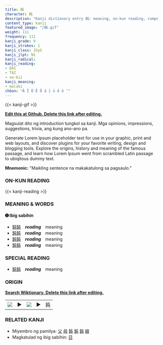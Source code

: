 ```yaml
---
title: 鈍
character: 鈍
description: "Kanji dictionary entry 鈍: meaning, on-kun reading, compounds, origin, related kanji"
content_type: kanji
featured_image: "/鈍.gif"
weight: 111
frequency: 111
kanji_grade: 9
kanji_strokes: 1
kanji_class: Jōyō
kanji_jlpt: N1
kanji_radical: 
kanji_reading: 
- DAI
- TAI
- oo-kii
kanji_meaning:
- malaki
chōon: "Ā Ī Ū Ē Ō ā ī ū ē ō ’"
---
```

[//]: # (Don't edit the line below. Kanji animated GIF code is automatically generated.)
{{< kanji-gif >}}

[//]: # (Edit below this line.)

**[Edit this at Github. Delete this link after editing.](https://github.com/tim0g/tim/tree/main/content/kanji/鈍/index.md)**

Magsulat dito ng introduction tungkol sa kanji. Mga opinions, impressions, suggestions, trivia, ang kung ano-ano pa.

Generate Lorem Ipsum placeholder text for use in your graphic, print and web layouts, and discover plugins for your favorite writing, design and blogging tools. Explore the origins, history and meaning of the famous passage, and learn how Lorem Ipsum went from scrambled Latin passage to ubiqitous dummy text.
 
**Mnemonic:** "Maikling sentence na makakatulong sa pagsaulo."

### ON-KUN READING

[//]: # (Don't edit the line below. ON-KUN READING code is automatically generated.)
{{< kanji-reading >}}

### MEANING & WORDS

#### ➊ **Ibig sabihin**
  - [鈍](../鈍)[鈍](../鈍)　***reading***　meaning
  - [鈍](../鈍)[鈍](../鈍)　***reading***　meaning
  - [鈍](../鈍)[鈍](../鈍)　***reading***　meaning
  - [鈍](../鈍)[鈍](../鈍)　***reading***　meaning

### SPECIAL READING
  - [鈍](../鈍)[鈍](../鈍)　***reading***　meaning

### ORIGIN

**[Search Wiktionary. Delete this link after editing.](https://wiktionary.org/wiki/鈍)**
<table class="kanji-table"><tr><td>
<img src="60px-鈍-bronze.svg.png">
</td><td>▶</td><td>
<img src="60px-鈍-oracle.svg.png">
</td><td>▶</td>
<td class="kanji-origin">鈍</td>
</tr></table>

### RELATED KANJI
- Miyembro ng pamilya: [父](../父) [母](../母) [鈍](../鈍) [鈍](../鈍) [鈍](../鈍) [娘](../娘)
- Magkatulad ng ibig sabihin: [日](../日)

